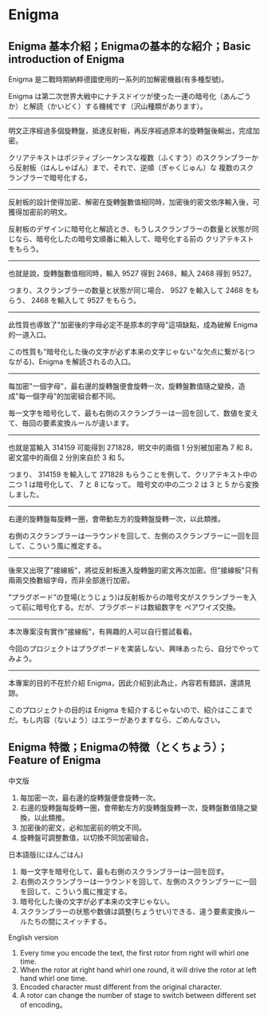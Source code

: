 # Enigma

## Enigma 基本介紹；Enigmaの基本的な紹介；Basic introduction of Enigma

Enigma 是二戰時期納粹德國使用的一系列的加解密機器(有多種型號)。

Enigma は第二次世界大戦中にナチスドイツが使った一連の暗号化（あんごうか）と解読（かいどく）する機械です（沢山種類があります）。

---

明文正序經過多個旋轉盤，抵達反射板，再反序經過原本的旋轉盤後輸出，完成加密。

クリアテキストはポジティブシーケンスな複数（ふくすう）のスクランブラーから反射板（はんしゃばん）まで、それで、逆順（ぎゃくじゅん）な
複数のスクランブラーで暗号化する。

---

反射板的設計使得加密、解密在旋轉盤數值相同時，加密後的密文依序輸入後，可獲得加密前的明文。

反射板のデザインに暗号化と解読とき、もうしスクランブラーの数量と状態が同じなら、暗号化したの暗号文順番に輸入して、暗号化する前の
クリアテキストをもらう。

---

也就是說，旋轉盤數值相同時，輸入 9527 得到 2468，輸入 2468 得到 9527。

つまり、スクランブラーの数量と状態が同じ場合、 9527 を輸入して 2468 をもらう、 2468 を輸入して 9527 をもらう。

---

此性質也導致了"加密後的字母必定不是原本的字母"這項缺點，成為破解 Enigma 的一道入口。

この性質も"暗号化した後の文字が必ず本来の文字じゃない"な欠点に繋がる(つながる)、Enigma を解読されるの入口。

---

每加密"一個字母"，最右邊的旋轉盤便會旋轉一次，旋轉盤數值隨之變換，造成"每一個字母"的加密組合都不同。

毎一文字を暗号化して、最も右側のスクランブラーは一回を回して、数値を変えて、毎回の要素変換ルールが違います。

---

也就是當輸入 314159 可能得到 271828，明文中的兩個 1 分別被加密為 7 和 8，密文當中的兩個 2 分別來自於 3 和 5。

つまり、 314159 を輸入して 271828 もらうことを例して、クリアテキスト中の二つ 1 は暗号化して、 7 と 8 になって。
暗号文の中の二つ 2 は 3 と 5 から変換しました。

---

右邊的旋轉盤每旋轉一圈，會帶動左方的旋轉盤旋轉一次，以此類推。

右側のスクランブラーは一ラウンドを回して、左側のスクランブラーに一回を回して、こういう風に推定する。

---

後來又出現了"接線板"，將從反射板進入旋轉盤的密文再次加密。但"接線板"只有兩兩交換數組字母，而非全部進行加密。

”プラグボード”の登場(とうじょう)は反射板からの暗号文がスクランブラーを入って前に暗号化する。だが、プラグボードは数組数字を
ペアワイズ交換。

---

本次專案沒有實作"接線板"，有興趣的人可以自行嘗試看看。

今回のプロジェクトはプラグボードを実装しない、興味あったら、自分でやってみよう。

---

本專案的目的不在於介紹 Enigma，因此介紹到此為止，內容若有錯誤，還請見諒。

このプロジェクトの目的は Enigma を紹介するじゃないので、紹介はここまでだ。もし内容（ないよう）はエラーがありますなら、ごめんなさい。

## Enigma 特徵；Enigmaの特徴（とくちょう）；Feature of Enigma

中文版
1. 每加密一次，最右邊的旋轉盤便會旋轉一次。
2. 右邊的旋轉盤每旋轉一圈，會帶動左方的旋轉盤旋轉一次，旋轉盤數值隨之變換，以此類推。
3. 加密後的密文，必和加密前的明文不同。
4. 旋轉盤可調整數值，以切換不同加密組合。

日本語版(にほんごはん)
1. 毎一文字を暗号化して、最も右側のスクランブラーは一回を回す。
2. 右側のスクランブラーは一ラウンドを回して、左側のスクランブラーに一回を回して、こういう風に推定する。
3. 暗号化した後の文字が必ず本来の文字じゃない。
4. スクランブラーの状態や数値は調整(ちょうせい)できる、違う要素変換ルールたちの間にスイッチする。

English version
1. Every time you encode the text, the first rotor from right will whirl one time.
2. When the rotor at right hand whirl one round, it will drive the rotor at left hand whirl one time.
3. Encoded character must different from the original character.
4. A rotor can change the number of stage to switch between different set of encoding。
